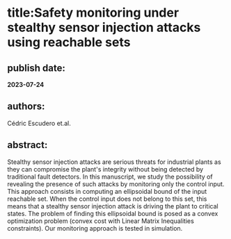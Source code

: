 # title:**Safety monitoring under stealthy sensor injection attacks using reachable sets**  ## publish date: **2023-07-24** ## authors:   Cédric Escudero et.al. ## abstract:   Stealthy sensor injection attacks are serious threats for industrial plants as they can compromise the plant's integrity without being detected by traditional fault detectors. In this manuscript, we study the possibility of revealing the presence of such attacks by monitoring only the control input. This approach consists in computing an ellipsoidal bound of the input reachable set. When the control input does not belong to this set, this means that a stealthy sensor injection attack is driving the plant to critical states. The problem of finding this ellipsoidal bound is posed as a convex optimization problem (convex cost with Linear Matrix Inequalities constraints). Our monitoring approach is tested in simulation. 